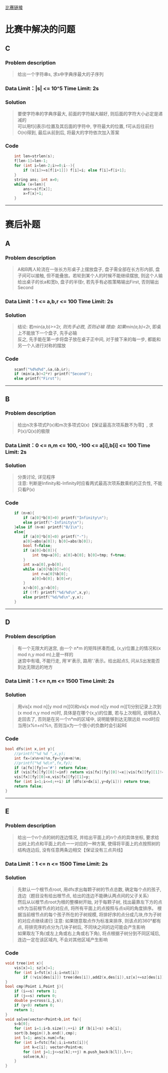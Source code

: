 [比赛链接](https://cn.vjudge.net/contest/172100)

# 比赛中解决的问题

## C
### Problem description
> 给出一个字符串s, 求s中字典序最大的子序列

### Data Limit：|s| <= 10^5  Time Limit: 2s

### Solution
> 要使字符串的字典序最大, 前面的字符越大越好, 则后面的字符大小必定是递减的  
可以用f[i]表示i位置及其后面的字符中, 字符最大的位置, f可从后往前扫O(n)得到, 最后从前到后, 将最大的字符依次加入答案

### Code
```cpp
	int len=strlen(s);
	f[len-1]=len-1;
	for (int i=len-2;i>=0;i--){
		if (s[i]>=s[f[i+1]]) f[i]=i; else f[i]=f[i+1];
	}
	string ans; int x=0;
	while (x<len){
		ans+=s[f[x]];
		x=f[x]+1;
	}
```
*****


# 赛后补题

## A
### Problem description
> A和B两人轮流在一张长方形桌子上摆放盘子, 盘子需全部在长方形内部, 盘子间可以接触, 但不能叠放。若轮到某个人的时候不能继续摆放, 则这个人输  
给出桌子的长a和宽b, 盘子的半径r, 若先手有必胜策略输出First, 否则输出Second

### Data Limit：1 <= a,b,r <= 100  Time Limit: 2s

### Solution
> 结论: 若min(a,b)>=2*r, 则先手必胜, 否则必输
> 理由: 如果min(a,b)<2*r, 即桌上不能放下一个盘子, 先手必输  
反之, 先手能在第一步将盘子放在桌子正中间, 对于接下来的每一步, 都能和另一个人进行对称的摆放  

### Code
```cpp
	scanf("%d%d%d",&a,&b,&r);
	if (min(a,b)<2*r) printf("Second");
	else printf("First");
```
*****

## B
### Problem description
> 给出n次多项式P(x)和m次多项式Q(x)【保证最高次项系数不为零】, 求P(x)/Q(x)的极限

### Data Limit：0 <= n,m <= 100, -100 <= a[i],b[i] <= 100  Time Limit: 2s  

### Solution
> 分类讨论, 详见程序  
注意: 判断是Infinity和-Infinity时应看两式最高次项系数乘机的正负性, 不能只看P(x)

### Code
```cpp
	if (n>m){
		if (a[0]*b[0]>0) printf("Infinity\n");
		else printf("-Infinity\n");
	}else if (n<m) printf("0/1\n");
	else{
		if (a[0]*b[0]<0) printf("-");
		a[0]=abs(a[0]); b[0]=abs(b[0]);
		bool f=false;
		if (a[0]<b[0]){
			int tmp=a[0]; a[0]=b[0]; b[0]=tmp; f=true;
		}
		int x=a[0],y=b[0];
		while (a[0]%b[0]!=0){
			int r=a[0]%b[0];
			a[0]=b[0]; b[0]=r;
		}
		x/=b[0],y/=b[0];
		if (!f) printf("%d/%d\n",x,y);
		else printf("%d/%d\n",y,x);
	}
```
*****

## D
### Problem description
> 有一个无限大的迷宫, 由一个 n*m 的矩阵拼凑而成, (x,y)位置上的情况和(x mod n,y mod m)上是一样的  
迷宫中有墙, 不能行走, 用'#'表示, 路用'.'表示。给出起点S, 问从S出发能否到达无限远的地方

### Data Limit：1 <= n,m <= 1500  Time Limit: 2s

### Solution
> 用vis[x mod n][y mod m][0]和vis[x mod n][y mod m][1]分别记录上次到(x mod n,y mod m)时, 具体是在哪个(x,y)的位置, 
若与上次相同, 说明进入走回去了, 否则是在另一个n*m的区域中, 说明能够到达无限远处
> mod时应当用(x%n+n)%n, 否则当x为一个很小的负数时会引起RE

### Code
```cpp
bool dfs(int x,int y){
	//printf("%d %d ",x,y);
	int fx=(x%n+n)%n,fy=(y%m+m)%m;
	//printf("%d %d\n",fx,fy);
	if (a[fx][fy]=='#') return false;
	if (vis[fx][fy][0]!=inf) return vis[fx][fy][0]!=x||vis[fx][fy][1]!=y;
	vis[fx][fy][0]=x,vis[fx][fy][1]=y;
	for (int i=1;i<=4;++i) if (dfs(x+dx[i],y+dy[i])) return true;
	return false;
} 
```
*****

## E
### Problem description
> 给出一个n个点的树的连边情况, 并给出平面上的n个点的具体坐标, 要求给出树上的点和平面上的点一一对应的一种方案, 
使得将平面上的点按照树的结构连边后, 没有任意两条边相交【保证没有三点共线】

### Data Limit：1 <= n <= 1500  Time Limit: 2s

### Solution
> 先默认一个根节点root, 用dfs求出每颗子树的节点总数, 确定每个点的孩子, 连边（题目没有给出根节点, 给出的连边不能确认两点间的父子关系）  
然后从以根节点root为根的整棵树开始, 对于每颗子树, 找出最靠左下方的点s作为当前根节点的对应点, 将所有平面上的点按照与点s间的角度排序。
根据当前根节点的每个孩子所在的子树规模, 将排好序的点分成几块,作为子树的对应点继续递归
> 注意: 如果随意取点作为标准来排序, 则该点的360°都有点, 将排完序的点分为几块子树后, 不同块之间的边可能会产生影响  
如果取左下角(或左上角或右上角或右下角), 将点根据子树分到不同区域后, 连边一定在该区域内, 不会对其他区域产生影响

### Code
```cpp
void tree(int x){
	vis[x]=1; sz[x]=1;
	for (int i=fst[x];i;i=nxt[i])
		if (!vis[des[i]]) tree(des[i]),add2(x,des[i]),sz[x]+=sz[des[i]];
}
bool cmp(Point i,Point j){
	if (i==s) return 1;
	if (j==s) return 0;
	double y=cross(i,j,s);
	if (y<0) return 0;
	return 1;
}
void solve(vector<Point>b,int fa){
	s=b[0];
	for (int i=1;i<b.size();++i) if (b[i]<s) s=b[i];
	sort(b.begin(),b.end(),cmp);
	int l=1; ans[s.num]=fa;
	for (int i=fstc[fa];i;i=nxtc[i]){
		int k=c[i]; vector<Point>m;
		for (int j=1;j<=sz[k];++j) m.push_back(b[l]),l++;
		solve(m,k);
	}
}
```

